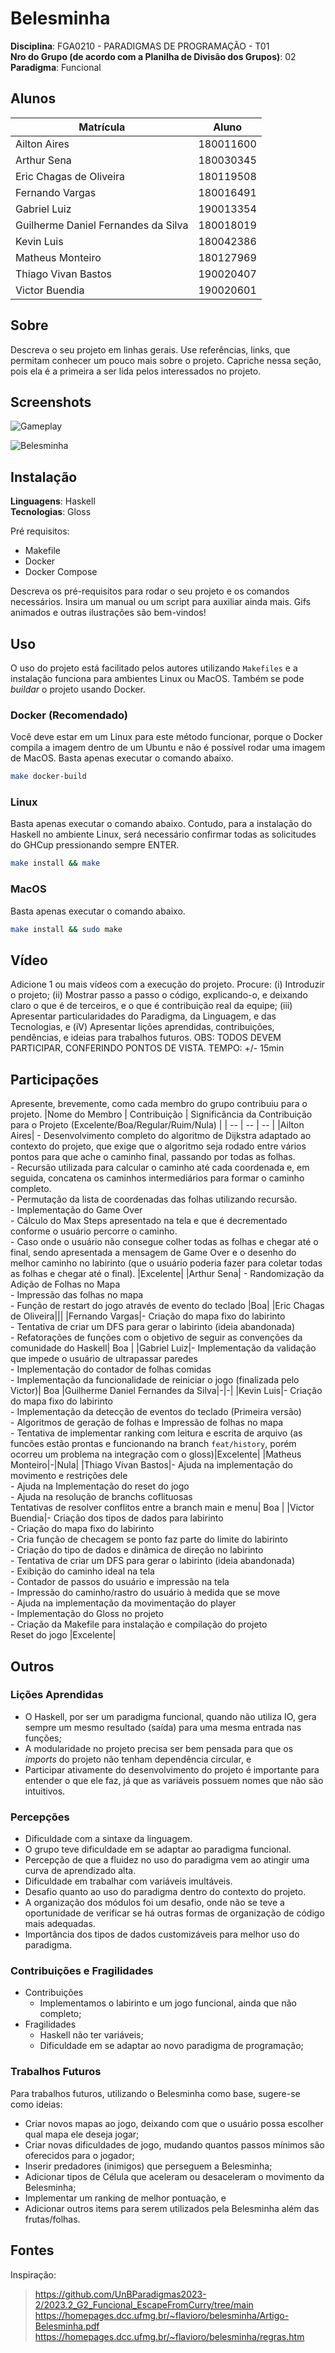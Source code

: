 # Belesminha

**Disciplina**: FGA0210 - PARADIGMAS DE PROGRAMAÇÃO - T01 <br>
**Nro do Grupo (de acordo com a Planilha de Divisão dos Grupos)**: 02<br>
**Paradigma**: Funcional<br>

## Alunos
|Matrícula | Aluno |
| -- | -- |
|Ailton Aires|180011600|
|Arthur Sena|180030345|
|Eric Chagas de Oliveira|180119508|
|Fernando Vargas|180016491|
|Gabriel Luiz|190013354|
|Guilherme Daniel Fernandes da Silva|180018019|
|Kevin Luis|180042386|
|Matheus Monteiro|180127969|
|Thiago Vivan Bastos|190020407|
|Victor Buendia|190020601|

## Sobre 
Descreva o seu projeto em linhas gerais. 
Use referências, links, que permitam conhecer um pouco mais sobre o projeto.
Capriche nessa seção, pois ela é a primeira a ser lida pelos interessados no projeto.

## Screenshots

![Gameplay](./assets/gameplay.gif)

![Belesminha](./assets/belesminha.png)

## Instalação 
**Linguagens**: Haskell<br>
**Tecnologias**: Gloss<br>

Pré requisitos:

- Makefile
- Docker
- Docker Compose

Descreva os pré-requisitos para rodar o seu projeto e os comandos necessários.
Insira um manual ou um script para auxiliar ainda mais.
Gifs animados e outras ilustrações são bem-vindos!

## Uso

O uso do projeto está facilitado pelos autores utilizando `Makefiles` e a instalação funciona para ambientes Linux ou MacOS. Também se pode *buildar* o projeto usando Docker. 

### Docker (Recomendado)

Você deve estar em um Linux para este método funcionar, porque o Docker compila a imagem dentro de um Ubuntu e não é possível rodar uma imagem de MacOS. Basta apenas executar o comando abaixo.

```sh
make docker-build
```

### Linux

Basta apenas executar o comando abaixo. Contudo, para a instalação do Haskell no ambiente Linux, será necessário confirmar todas as solicitudes do GHCup pressionando sempre ENTER.

```sh
make install && make
```

### MacOS

Basta apenas executar o comando abaixo.

```sh
make install && sudo make
```

## Vídeo
Adicione 1 ou mais vídeos com a execução do projeto.
Procure: 
(i) Introduzir o projeto;
(ii) Mostrar passo a passo o código, explicando-o, e deixando claro o que é de terceiros, e o que é contribuição real da equipe;
(iii) Apresentar particularidades do Paradigma, da Linguagem, e das Tecnologias, e
(iV) Apresentar lições aprendidas, contribuições, pendências, e ideias para trabalhos futuros.
OBS: TODOS DEVEM PARTICIPAR, CONFERINDO PONTOS DE VISTA.
TEMPO: +/- 15min

## Participações
Apresente, brevemente, como cada membro do grupo contribuiu para o projeto.
|Nome do Membro | Contribuição | Significância da Contribuição para o Projeto (Excelente/Boa/Regular/Ruim/Nula) |
| -- | -- | -- |
|Ailton Aires| - Desenvolvimento completo do algoritmo de Dijkstra adaptado ao contexto do projeto, que exige que o algoritmo seja rodado entre vários pontos para que ache o caminho final, passando por todas as folhas. <br/> - Recursão utilizada para calcular o caminho até cada coordenada e, em seguida, concatena os caminhos intermediários para formar o caminho completo. <br/> - Permutação da lista de coordenadas das folhas utilizando recursão. <br/> - Implementação do Game Over <br/> - Cálculo do Max Steps apresentado na tela e que é decrementado conforme o usuário percorre o caminho. <br/>  - Caso onde o usuário não consegue colher todas as folhas e chegar até o final, sendo apresentada a mensagem de Game Over e o desenho do melhor caminho no labirinto (que o usuário poderia fazer para coletar todas as folhas e chegar até o final). |Excelente|
|Arthur Sena| - Randomização da Adição de Folhas no Mapa <br/> - Impressão das folhas no mapa <br/> - Função de restart do jogo através de evento do teclado |Boa|
|Eric Chagas de Oliveira|||
|Fernando Vargas|- Criação do mapa fixo do labirinto <br/> - Tentativa de criar um DFS para gerar o labirinto (ideia abandonada) <br/> - Refatorações de funções com o objetivo de seguir as convenções da comunidade do Haskell| Boa |
|Gabriel Luiz|- Implementação da validação que impede o usuário de ultrapassar paredes <br/> - Implementação do contador de folhas comidas <br/> - Implementação da funcionalidade de reiniciar o jogo (finalizada pelo Victor)| Boa
|Guilherme Daniel Fernandes da Silva|-|-|
|Kevin Luis|- Criação do mapa fixo do labirinto <br/> - Implementação da detecção de eventos do teclado (Primeira versão) <br/> - Algoritmos de geração de folhas e Impressão de folhas no mapa<br/> - Tentativa de implementar ranking com leitura e escrita de arquivo (as funcões estão prontas e funcionando na branch `feat/history`, porém ocorreu um problema na integração com o gloss)|Excelente|
|Matheus Monteiro|-|Nula|
|Thiago Vivan Bastos|- Ajuda na implementação do movimento e restrições dele <br/> - Ajuda na Implementação do reset do jogo <br/> - Ajuda na resolução de branchs coflituosas <br/> Tentativas de resolver conflitos entre a branch main e menu| Boa |
|Victor Buendia|- Criação dos tipos de dados para labirinto <br/> - Criação do mapa fixo do labirinto <br/> - Cria função de checagem se ponto faz parte do limite do labirinto <br/> - Criação do tipo de dados e dinâmica de direção no labirinto <br/> - Tentativa de criar um DFS para gerar o labirinto (ideia abandonada) <br/> - Exibição do caminho ideal na tela <br/> - Contador de passos do usuário e impressão na tela <br/> - Impressão do caminho/rastro do usuário à medida que se move <br/> - Ajuda na implementação da movimentação do player <br/> - Implementação do Gloss no projeto <br/> - Criação da Makefile para instalação e compilação do projeto <br/> Reset do jogo |Excelente|

## Outros

### Lições Aprendidas

- O Haskell, por ser um paradigma funcional, quando não utiliza IO, gera sempre um mesmo resultado (saída) para uma mesma entrada nas funções;
- A modularidade no projeto precisa ser bem pensada para que os *imports* do projeto não tenham dependência circular, e
- Participar ativamente do desenvolvimento do projeto é importante para entender o que ele faz, já que as variáveis possuem nomes que não são intuitivos.

### Percepções

- Dificuldade com a sintaxe da linguagem.
- O grupo teve dificuldade em se adaptar ao paradigma funcional.
- Percepção de que a fluidez no uso do paradigma vem ao atingir uma curva de aprendizado alta.
- Dificuldade em trabalhar com variáveis imultáveis.
- Desafio quanto ao uso do paradigma dentro do contexto do projeto.
- A organização dos módulos foi um desafio, onde não se teve a oportunidade de verificar se há outras formas de organização de código mais adequadas.
- Importância dos tipos de dados customizáveis para melhor uso do paradigma.

### Contribuições e Fragilidades

- Contribuições
    - Implementamos o labirinto e um jogo funcional, ainda que não completo;
- Fragilidades
    - Haskell não ter variáveis;
    - Dificuldade em se adaptar ao novo paradigma de programação;

### Trabalhos Futuros

Para trabalhos futuros, utilizando o Belesminha como base, sugere-se como ideias:

- Criar novos mapas ao jogo, deixando com que o usuário possa escolher qual mapa ele deseja jogar;
- Criar novas dificuldades de jogo, mudando quantos passos mínimos são oferecidos para o jogador;
- Inserir predadores (inimigos) que perseguem a Belesminha;
- Adicionar tipos de Célula que aceleram ou desaceleram o movimento da Belesminha;
- Implementar um ranking de melhor pontuação, e
- Adicionar outros items para serem utilizados pela Belesminha além das frutas/folhas.

## Fontes
Inspiração:
> https://github.com/UnBParadigmas2023-2/2023.2_G2_Funcional_EscapeFromCurry/tree/main
> https://homepages.dcc.ufmg.br/~flavioro/belesminha/Artigo-Belesminha.pdf
> https://homepages.dcc.ufmg.br/~flavioro/belesminha/regras.htm
